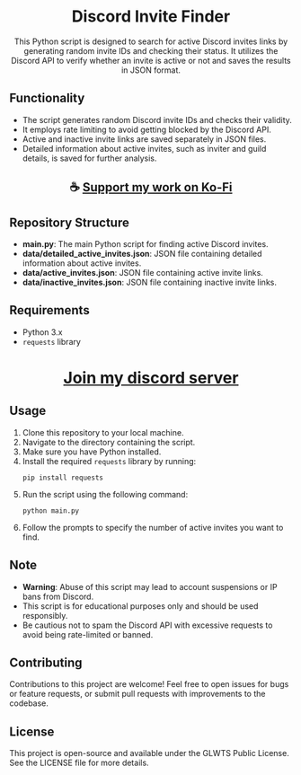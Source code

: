 <div align="center">

# Discord Invite Finder

This Python script is designed to search for active Discord invites links by generating random invite IDs and checking their status. 
It utilizes the Discord API to verify whether an invite is active or not and saves the results in JSON format.

</div>

## Functionality

- The script generates random Discord invite IDs and checks their validity.
- It employs rate limiting to avoid getting blocked by the Discord API.
- Active and inactive invite links are saved separately in JSON files.
- Detailed information about active invites, such as inviter and guild details, is saved for further analysis.

<div align="center">

## ☕ [Support my work on Ko-Fi](https://ko-fi.com/thatsinewave)

</div>

## Repository Structure

- **main.py**: The main Python script for finding active Discord invites.
- **data/detailed_active_invites.json**: JSON file containing detailed information about active invites.
- **data/active_invites.json**: JSON file containing active invite links.
- **data/inactive_invites.json**: JSON file containing inactive invite links.

## Requirements

- Python 3.x
- `requests` library

<div align="center">

# [Join my discord server](https://thatsinewave.github.io/Discord-Redirect/)

</div>

## Usage

1. Clone this repository to your local machine.
2. Navigate to the directory containing the script.
3. Make sure you have Python installed.
4. Install the required `requests` library by running:
   ```
   pip install requests
   ```
5. Run the script using the following command:
   ```
   python main.py
   ```
6. Follow the prompts to specify the number of active invites you want to find.

## Note

- **Warning**: Abuse of this script may lead to account suspensions or IP bans from Discord.
- This script is for educational purposes only and should be used responsibly.
- Be cautious not to spam the Discord API with excessive requests to avoid being rate-limited or banned.

## Contributing

Contributions to this project are welcome! Feel free to open issues for bugs or feature requests, or submit pull requests with improvements to the codebase.

## License

This project is open-source and available under the GLWTS Public License. See the LICENSE file for more details.
